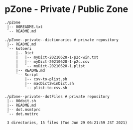 # pZone - Private / Public Zone

    ./pZone
     |-- 00README.txt
     `-- README.md

    ./pZone--private--dictionaries # private repository
     |-- README.md
     `-- kotoeri
         |-- Dict
         |   |-- myDict-20210628-1-p2c-win.txt
         |   |-- myDict-20210628-1-p2c.csv
         |   `-- myDict-20210628-1.plist
         |-- README.md
         `-- Script
             |-- csv-to-plist.sh
             |-- macDict2winDict.sh
             `-- plist-to-csv.sh

    ./pZone--private--dotFiles # private repository
     |-- 00doit.sh
     |-- README.md
     |-- dot.msmtprc
     `-- dot.muttrc

     3 directories, 15 files (Tue Jun 29 06:21:59 JST 2021)

<!---

====

## Overview

pZone中のフォルダ/ファイルについての一般的な情報提供する．

Providing general information for the files and folders in the "pZone".

## Description

See 00README.txt

## Requirement

none.

## Usage

none.

## Installation

none.

## References

none.

## Licence

undefined.

## Author

[hohno-46466](https://github.com/hohno-46466) (@hohno_at_kuimc)

# See Also

See also 00README.txt, if prepared.

Thu Apr  9 14:57:40 JST 2020

-->
